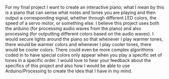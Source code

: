 For my final project I want to create an interactive piano; what I mean by this is a piano that can sense what notes and tones you are playing and then output a corresponding signal,
whether through different LED colors, the speed of a servo motor, or something else. I believe this project uses both the arduino (for processing audio waves from the piano) and
also processing (for outputting different colors based on the audio waves). I would secure lights around the piano so that whenever I play warmer tones, there would be warmer colors
and whenever I play cooler tones, there would be cooler colors. There could even be more complex algorithims coded in to have special colors only appear when you play a specific
set of tones in a specific order. I would love to hear your feedback about the specifics of this project and also how I would be able to use Arduino/Processing to create
the idea that I have in my mind.
